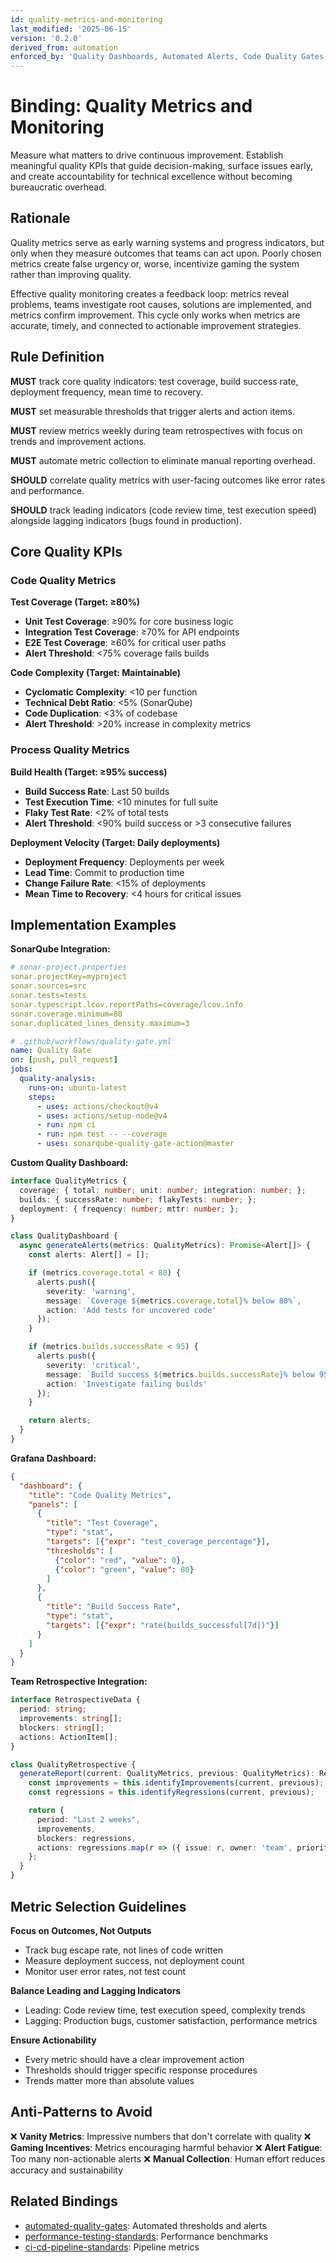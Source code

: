 ```yaml
---
id: quality-metrics-and-monitoring
last_modified: '2025-06-15'
version: '0.2.0'
derived_from: automation
enforced_by: 'Quality Dashboards, Automated Alerts, Code Quality Gates'
---
```


# Binding: Quality Metrics and Monitoring

Measure what matters to drive continuous improvement. Establish meaningful quality KPIs that guide decision-making, surface issues early, and create accountability for technical excellence without becoming bureaucratic overhead.

## Rationale

Quality metrics serve as early warning systems and progress indicators, but only when they measure outcomes that teams can act upon. Poorly chosen metrics create false urgency or, worse, incentivize gaming the system rather than improving quality.

Effective quality monitoring creates a feedback loop: metrics reveal problems, teams investigate root causes, solutions are implemented, and metrics confirm improvement. This cycle only works when metrics are accurate, timely, and connected to actionable improvement strategies.

## Rule Definition

**MUST** track core quality indicators: test coverage, build success rate, deployment frequency, mean time to recovery.

**MUST** set measurable thresholds that trigger alerts and action items.

**MUST** review metrics weekly during team retrospectives with focus on trends and improvement actions.

**MUST** automate metric collection to eliminate manual reporting overhead.

**SHOULD** correlate quality metrics with user-facing outcomes like error rates and performance.

**SHOULD** track leading indicators (code review time, test execution speed) alongside lagging indicators (bugs found in production).

## Core Quality KPIs

### Code Quality Metrics

**Test Coverage (Target: ≥80%)**
- **Unit Test Coverage**: ≥90% for core business logic
- **Integration Test Coverage**: ≥70% for API endpoints
- **E2E Test Coverage**: ≥60% for critical user paths
- **Alert Threshold**: <75% coverage fails builds

**Code Complexity (Target: Maintainable)**
- **Cyclomatic Complexity**: <10 per function
- **Technical Debt Ratio**: <5% (SonarQube)
- **Code Duplication**: <3% of codebase
- **Alert Threshold**: >20% increase in complexity metrics

### Process Quality Metrics

**Build Health (Target: ≥95% success)**
- **Build Success Rate**: Last 50 builds
- **Test Execution Time**: <10 minutes for full suite
- **Flaky Test Rate**: <2% of total tests
- **Alert Threshold**: <90% build success or >3 consecutive failures

**Deployment Velocity (Target: Daily deployments)**
- **Deployment Frequency**: Deployments per week
- **Lead Time**: Commit to production time
- **Change Failure Rate**: <15% of deployments
- **Mean Time to Recovery**: <4 hours for critical issues

## Implementation Examples

**SonarQube Integration:**
```yaml
# sonar-project.properties
sonar.projectKey=myproject
sonar.sources=src
sonar.tests=tests
sonar.typescript.lcov.reportPaths=coverage/lcov.info
sonar.coverage.minimum=80
sonar.duplicated_lines_density.maximum=3
```

```yaml
# .github/workflows/quality-gate.yml
name: Quality Gate
on: [push, pull_request]
jobs:
  quality-analysis:
    runs-on: ubuntu-latest
    steps:
      - uses: actions/checkout@v4
      - uses: actions/setup-node@v4
      - run: npm ci
      - run: npm test -- --coverage
      - uses: sonarqube-quality-gate-action@master
```

**Custom Quality Dashboard:**
```typescript
interface QualityMetrics {
  coverage: { total: number; unit: number; integration: number; };
  builds: { successRate: number; flakyTests: number; };
  deployment: { frequency: number; mttr: number; };
}

class QualityDashboard {
  async generateAlerts(metrics: QualityMetrics): Promise<Alert[]> {
    const alerts: Alert[] = [];

    if (metrics.coverage.total < 80) {
      alerts.push({
        severity: 'warning',
        message: `Coverage ${metrics.coverage.total}% below 80%`,
        action: 'Add tests for uncovered code'
      });
    }

    if (metrics.builds.successRate < 95) {
      alerts.push({
        severity: 'critical',
        message: `Build success ${metrics.builds.successRate}% below 95%`,
        action: 'Investigate failing builds'
      });
    }

    return alerts;
  }
}
```

**Grafana Dashboard:**
```json
{
  "dashboard": {
    "title": "Code Quality Metrics",
    "panels": [
      {
        "title": "Test Coverage",
        "type": "stat",
        "targets": [{"expr": "test_coverage_percentage"}],
        "thresholds": [
          {"color": "red", "value": 0},
          {"color": "green", "value": 80}
        ]
      },
      {
        "title": "Build Success Rate",
        "type": "stat",
        "targets": [{"expr": "rate(builds_successful[7d])"}]
      }
    ]
  }
}
```

**Team Retrospective Integration:**
```typescript
interface RetrospectiveData {
  period: string;
  improvements: string[];
  blockers: string[];
  actions: ActionItem[];
}

class QualityRetrospective {
  generateReport(current: QualityMetrics, previous: QualityMetrics): RetrospectiveData {
    const improvements = this.identifyImprovements(current, previous);
    const regressions = this.identifyRegressions(current, previous);

    return {
      period: "Last 2 weeks",
      improvements,
      blockers: regressions,
      actions: regressions.map(r => ({ issue: r, owner: 'team', priority: 'high' }))
    };
  }
}
```

## Metric Selection Guidelines

**Focus on Outcomes, Not Outputs**
- Track bug escape rate, not lines of code written
- Measure deployment success, not deployment count
- Monitor user error rates, not test count

**Balance Leading and Lagging Indicators**
- Leading: Code review time, test execution speed, complexity trends
- Lagging: Production bugs, customer satisfaction, performance metrics

**Ensure Actionability**
- Every metric should have a clear improvement action
- Thresholds should trigger specific response procedures
- Trends matter more than absolute values

## Anti-Patterns to Avoid

❌ **Vanity Metrics**: Impressive numbers that don't correlate with quality
❌ **Gaming Incentives**: Metrics encouraging harmful behavior
❌ **Alert Fatigue**: Too many non-actionable alerts
❌ **Manual Collection**: Human effort reduces accuracy and sustainability

## Related Bindings

- [automated-quality-gates](../../docs/bindings/core/automated-quality-gates.md): Automated thresholds and alerts
- [performance-testing-standards](../../docs/bindings/core/performance-testing-standards.md): Performance benchmarks
- [ci-cd-pipeline-standards](../../docs/bindings/core/ci-cd-pipeline-standards.md): Pipeline metrics
